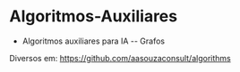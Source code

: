# Algoritmos-Auxiliares

- Algoritmos auxiliares para IA
-- Grafos

Diversos em: https://github.com/aasouzaconsult/algorithms
